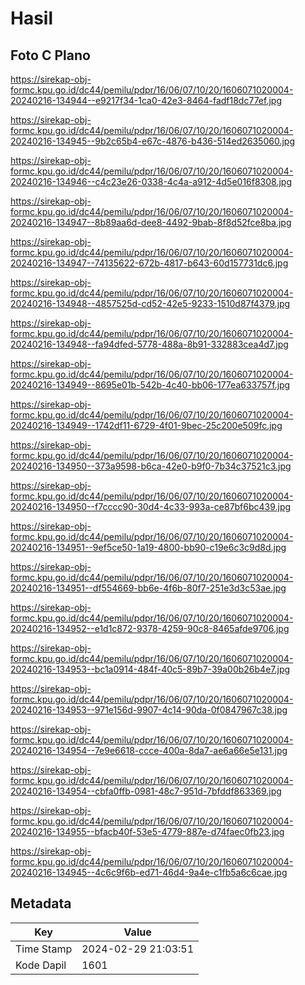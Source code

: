 # Hasil

## Foto C Plano

https://sirekap-obj-formc.kpu.go.id/dc44/pemilu/pdpr/16/06/07/10/20/1606071020004-20240216-134944--e9217f34-1ca0-42e3-8464-fadf18dc77ef.jpg

https://sirekap-obj-formc.kpu.go.id/dc44/pemilu/pdpr/16/06/07/10/20/1606071020004-20240216-134945--9b2c65b4-e67c-4876-b436-514ed2635060.jpg

https://sirekap-obj-formc.kpu.go.id/dc44/pemilu/pdpr/16/06/07/10/20/1606071020004-20240216-134946--c4c23e26-0338-4c4a-a912-4d5e016f8308.jpg

https://sirekap-obj-formc.kpu.go.id/dc44/pemilu/pdpr/16/06/07/10/20/1606071020004-20240216-134947--8b89aa6d-dee8-4492-9bab-8f8d52fce8ba.jpg

https://sirekap-obj-formc.kpu.go.id/dc44/pemilu/pdpr/16/06/07/10/20/1606071020004-20240216-134947--74135622-672b-4817-b643-60d157731dc6.jpg

https://sirekap-obj-formc.kpu.go.id/dc44/pemilu/pdpr/16/06/07/10/20/1606071020004-20240216-134948--4857525d-cd52-42e5-9233-1510d87f4379.jpg

https://sirekap-obj-formc.kpu.go.id/dc44/pemilu/pdpr/16/06/07/10/20/1606071020004-20240216-134948--fa94dfed-5778-488a-8b91-332883cea4d7.jpg

https://sirekap-obj-formc.kpu.go.id/dc44/pemilu/pdpr/16/06/07/10/20/1606071020004-20240216-134949--8695e01b-542b-4c40-bb06-177ea633757f.jpg

https://sirekap-obj-formc.kpu.go.id/dc44/pemilu/pdpr/16/06/07/10/20/1606071020004-20240216-134949--1742df11-6729-4f01-9bec-25c200e509fc.jpg

https://sirekap-obj-formc.kpu.go.id/dc44/pemilu/pdpr/16/06/07/10/20/1606071020004-20240216-134950--373a9598-b6ca-42e0-b9f0-7b34c37521c3.jpg

https://sirekap-obj-formc.kpu.go.id/dc44/pemilu/pdpr/16/06/07/10/20/1606071020004-20240216-134950--f7cccc90-30d4-4c33-993a-ce87bf6bc439.jpg

https://sirekap-obj-formc.kpu.go.id/dc44/pemilu/pdpr/16/06/07/10/20/1606071020004-20240216-134951--9ef5ce50-1a19-4800-bb90-c19e6c3c9d8d.jpg

https://sirekap-obj-formc.kpu.go.id/dc44/pemilu/pdpr/16/06/07/10/20/1606071020004-20240216-134951--df554669-bb6e-4f6b-80f7-251e3d3c53ae.jpg

https://sirekap-obj-formc.kpu.go.id/dc44/pemilu/pdpr/16/06/07/10/20/1606071020004-20240216-134952--e1d1c872-9378-4259-90c8-8465afde9706.jpg

https://sirekap-obj-formc.kpu.go.id/dc44/pemilu/pdpr/16/06/07/10/20/1606071020004-20240216-134953--bc1a0914-484f-40c5-89b7-39a00b26b4e7.jpg

https://sirekap-obj-formc.kpu.go.id/dc44/pemilu/pdpr/16/06/07/10/20/1606071020004-20240216-134953--971e156d-9907-4c14-90da-0f0847967c38.jpg

https://sirekap-obj-formc.kpu.go.id/dc44/pemilu/pdpr/16/06/07/10/20/1606071020004-20240216-134954--7e9e6618-ccce-400a-8da7-ae6a66e5e131.jpg

https://sirekap-obj-formc.kpu.go.id/dc44/pemilu/pdpr/16/06/07/10/20/1606071020004-20240216-134954--cbfa0ffb-0981-48c7-951d-7bfddf863369.jpg

https://sirekap-obj-formc.kpu.go.id/dc44/pemilu/pdpr/16/06/07/10/20/1606071020004-20240216-134955--bfacb40f-53e5-4779-887e-d74faec0fb23.jpg

https://sirekap-obj-formc.kpu.go.id/dc44/pemilu/pdpr/16/06/07/10/20/1606071020004-20240216-134945--4c6c9f6b-ed71-46d4-9a4e-c1fb5a6c6cae.jpg


## Metadata

| Key        | Value               |
| ---------- | ------------------- |
| Time Stamp | 2024-02-29 21:03:51 |
| Kode Dapil | 1601                |



